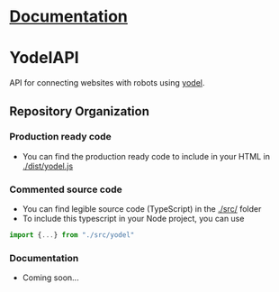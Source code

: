 # [Documentation](https://aldenq.github.io/YodelAPI/)
# YodelAPI
API for connecting websites with robots using [yodel](https://github.com/aldenq/Yodel).

## Repository Organization

### Production ready code

- You can find the production ready code to include in your HTML in [./dist/yodel.js](https://github.com/aldenq/YodelAPI/blob/main/dist/yodel.js)

### Commented source code

- You can find legible source code (TypeScript) in the [./src/](https://github.com/aldenq/YodelAPI/tree/main/src) folder
- To include this typescript in your Node project, you can use 
```js
import {...} from "./src/yodel"
```
### Documentation

- Coming soon...
